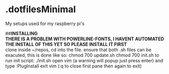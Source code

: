 # .dotfilesMinimal
My setups used for my raspberry pi's  

##__INSTALLING__  
__THERE IS A PROBLEM WITH POWERLINE-FONTS, I HAVENT AUTOMATED THE INSTALL OF THIS YET SO PLEASE INSTALL IT FIRST__  
clone inside ~/repos, cd into the file. 
ensure that both .sh files can be exacuted, this is done like so:
chmod 700 update.sh 
chmod 700 init.sh 
to run init script: ./init.sh 
open vim (a warning will popup just press enter) and type :PlugInstall
exit vim (:q to close first pane then again to exit)

